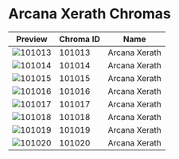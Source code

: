 # Arcana Xerath Chromas

| Preview | Chroma ID | Name |
|---------|-----------|------|
| ![101013](https://raw.communitydragon.org/latest/plugins/rcp-be-lol-game-data/global/default/v1/champion-chroma-images/101/101013.png) | 101013 | Arcana Xerath |
| ![101014](https://raw.communitydragon.org/latest/plugins/rcp-be-lol-game-data/global/default/v1/champion-chroma-images/101/101014.png) | 101014 | Arcana Xerath |
| ![101015](https://raw.communitydragon.org/latest/plugins/rcp-be-lol-game-data/global/default/v1/champion-chroma-images/101/101015.png) | 101015 | Arcana Xerath |
| ![101016](https://raw.communitydragon.org/latest/plugins/rcp-be-lol-game-data/global/default/v1/champion-chroma-images/101/101016.png) | 101016 | Arcana Xerath |
| ![101017](https://raw.communitydragon.org/latest/plugins/rcp-be-lol-game-data/global/default/v1/champion-chroma-images/101/101017.png) | 101017 | Arcana Xerath |
| ![101018](https://raw.communitydragon.org/latest/plugins/rcp-be-lol-game-data/global/default/v1/champion-chroma-images/101/101018.png) | 101018 | Arcana Xerath |
| ![101019](https://raw.communitydragon.org/latest/plugins/rcp-be-lol-game-data/global/default/v1/champion-chroma-images/101/101019.png) | 101019 | Arcana Xerath |
| ![101020](https://raw.communitydragon.org/latest/plugins/rcp-be-lol-game-data/global/default/v1/champion-chroma-images/101/101020.png) | 101020 | Arcana Xerath |